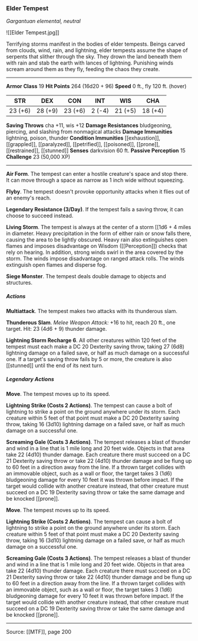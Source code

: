### Elder Tempest
_Gargantuan elemental, neutral_

![[Elder Tempest.jpg]]

Terrifying storms manifest in the bodies of elder tempests. Beings carved from clouds, wind, rain, and lightning, elder tempests assume the shape of serpents that slither through the sky. They drown the land beneath them with rain and stab the earth with lances of lightning. Punishing winds scream around them as they fly, feeding the chaos they create.



---

**Armor Class** 19
**Hit Points** 264 (16d20 + 96)
**Speed** 0 ft., fly 120 ft. (hover)

| STR     | DEX     | CON     | INT     | WIS     | CHA     |
|---------|---------|---------|---------|---------|---------|
| 23 (+6) | 28 (+9) | 23 (+6) | 2 (-4) | 21 (+5) | 18 (+4) |

**Saving Throws** cha +11, wis +12
**Damage Resistances** bludgeoning, piercing, and slashing from nonmagical attacks
**Damage Immunities** lightning, poison, thunder
**Condition Immunities** [[exhaustion]], [[grappled]], [[paralyzed]], [[petrified]], [[poisoned]], [[prone]], [[restrained]], [[stunned]]
**Senses** darkvision 60 ft.
**Passive Perception** 15
**Challenge** 23 (50,000 XP)

---

**Air Form**. The tempest can enter a hostile creature's space and stop there. It can move through a space as narrow as 1 inch wide without squeezing.

**Flyby**. The tempest doesn't provoke opportunity attacks when it flies out of an enemy's reach.

**Legendary Resistance (3/Day)**. If the tempest fails a saving throw, it can choose to succeed instead.

**Living Storm**. The tempest is always at the center of a storm [[1d6 + 4 miles in diameter. Heavy precipitation in the form of either rain or snow falls there, causing the area to be lightly obscured. Heavy rain also extinguishes open flames and imposes disadvantage on Wisdom ([[Perception]]) checks that rely on hearing. In addition, strong winds swirl in the area covered by the storm. The winds impose disadvantage on ranged attack rolls. The winds extinguish open flames and disperse fog.

**Siege Monster**. The tempest deals double damage to objects and structures.

##### Actions
**Multiattack**. The tempest makes two attacks with its thunderous slam.

**Thunderous Slam**. _Melee Weapon Attack:_ +16 to hit, reach 20 ft., one target. Hit: 23 (4d6 + 9) thunder damage.

**Lightning Storm Recharge 6**. All other creatures within 120 feet of the tempest must each make a DC 20 Dexterity saving throw, taking 27 (6d8) lightning damage on a failed save, or half as much damage on a successful one. If a target's saving throw fails by 5 or more, the creature is also [[stunned]] until the end of its next turn.

##### Legendary Actions
**Move**. The tempest moves up to its speed.

**Lightning Strike (Costs 2 Actions)**. The tempest can cause a bolt of lightning to strike a point on the ground anywhere under its storm. Each creature within 5 feet of that point must make a DC 20 Dexterity saving throw, taking 16 (3d10) lightning damage on a failed save, or half as much damage on a successful one.

**Screaming Gale (Costs 3 Actions)**. The tempest releases a blast of thunder and wind in a line that is 1 mile long and 20 feet wide. Objects in that area take 22 (4d10) thunder damage. Each creature there must succeed on a DC 21 Dexterity saving throw or take 22 (4d10) thunder damage and be flung up to 60 feet in a direction away from the line. If a thrown target collides with an immovable object, such as a wall or floor, the target takes 3 (1d6) bludgeoning damage for every 10 feet it was thrown before impact. If the target would collide with another creature instead, that other creature must succeed on a DC 19 Dexterity saving throw or take the same damage and be knocked [[prone]].

**Move**. The tempest moves up to its speed.

**Lightning Strike (Costs 2 Actions)**. The tempest can cause a bolt of lightning to strike a point on the ground anywhere under its storm. Each creature within 5 feet of that point must make a DC 20 Dexterity saving throw, taking 16 (3d10) lightning damage on a failed save, or half as much damage on a successful one.

**Screaming Gale (Costs 3 Actions)**. The tempest releases a blast of thunder and wind in a line that is 1 mile long and 20 feet wide. Objects in that area take 22 (4d10) thunder damage. Each creature there must succeed on a DC 21 Dexterity saving throw or take 22 (4d10) thunder damage and be flung up to 60 feet in a direction away from the line. If a thrown target collides with an immovable object, such as a wall or floor, the target takes 3 (1d6) bludgeoning damage for every 10 feet it was thrown before impact. If the target would collide with another creature instead, that other creature must succeed on a DC 19 Dexterity saving throw or take the same damage and be knocked [[prone]].


---

Source: [[MTF]], page 200